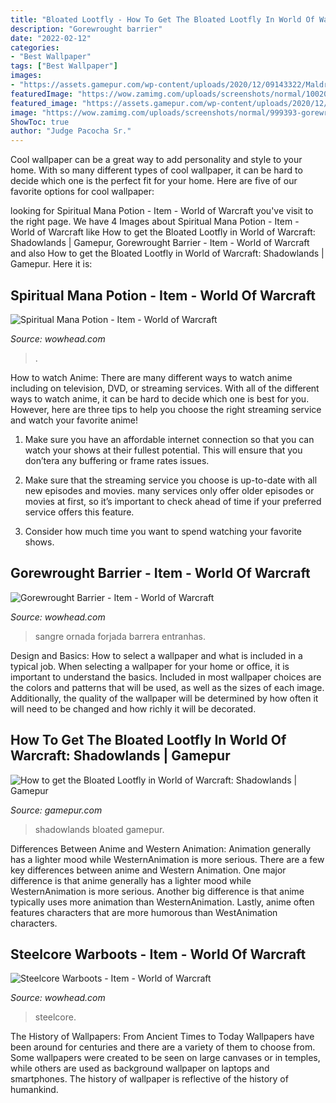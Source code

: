 ```yaml
---
title: "Bloated Lootfly - How To Get The Bloated Lootfly In World Of Warcraft: Shadowlands"
description: "Gorewrought barrier"
date: "2022-02-12"
categories:
- "Best Wallpaper"
tags: ["Best Wallpaper"]
images:
- "https://assets.gamepur.com/wp-content/uploads/2020/12/09143322/Maldraxxus-1-800x600.jpg"
featuredImage: "https://wow.zamimg.com/uploads/screenshots/normal/1002013-steelcore-warboots.jpg"
featured_image: "https://assets.gamepur.com/wp-content/uploads/2020/12/09143322/Maldraxxus-1-800x600.jpg"
image: "https://wow.zamimg.com/uploads/screenshots/normal/999393-gorewrought-barrier.jpg"
ShowToc: true
author: "Judge Pacocha Sr."
---
```



Cool wallpaper can be a great way to add personality and style to your home. With so many different types of cool wallpaper, it can be hard to decide which one is the perfect fit for your home. Here are five of our favorite options for cool wallpaper: 

	

		
looking for Spiritual Mana Potion - Item - World of Warcraft you've visit to the right page. We have 4 Images about Spiritual Mana Potion - Item - World of Warcraft like How to get the Bloated Lootfly in World of Warcraft: Shadowlands | Gamepur, Gorewrought Barrier - Item - World of Warcraft and also How to get the Bloated Lootfly in World of Warcraft: Shadowlands | Gamepur. Here it is:
		
    
## Spiritual Mana Potion - Item - World Of Warcraft

<img loading=lazy src="https://wow.zamimg.com/images/wow/icons/large/inv_alchemy_90_resource_blue.jpg" onerror="this.onerror=null;this.src='https://tse4.mm.bing.net/th?id=OIP.gwRZAvcnQ2VrZlwTKBFXjQAAAA&amp;pid=15.1';" alt="Spiritual Mana Potion - Item - World of Warcraft">

_Source: wowhead.com_

>. 

	

How to watch Anime: There are many different ways to watch anime including on television, DVD, or streaming services.
With all of the different ways to watch anime, it can be hard to decide which one is best for you. However, here are three tips to help you choose the right streaming service and watch your favorite anime!
1. Make sure you have an affordable internet connection so that you can watch your shows at their fullest potential. This will ensure that you don’tera any buffering or frame rates issues.

2. Make sure that the streaming service you choose is up-to-date with all new episodes and movies. many services only offer older episodes or movies at first, so it’s important to check ahead of time if your preferred service offers this feature.

3. Consider how much time you want to spend watching your favorite shows.

    
## Gorewrought Barrier - Item - World Of Warcraft

<img loading=lazy src="https://wow.zamimg.com/uploads/screenshots/normal/999393-gorewrought-barrier.jpg" onerror="this.onerror=null;this.src='https://tse4.mm.bing.net/th?id=OIP.j-VR_ttHYwwYxWmk3cI9NAHaHg&amp;pid=15.1';" alt="Gorewrought Barrier - Item - World of Warcraft">

_Source: wowhead.com_

>sangre ornada forjada barrera entranhas. 

	

Design and Basics: How to select a wallpaper and what is included in a typical job.
When selecting a wallpaper for your home or office, it is important to understand the basics. Included in most wallpaper choices are the colors and patterns that will be used, as well as the sizes of each image. Additionally, the quality of the wallpaper will be determined by how often it will need to be changed and how richly it will be decorated.

    
## How To Get The Bloated Lootfly In World Of Warcraft: Shadowlands | Gamepur

<img loading=lazy src="https://assets.gamepur.com/wp-content/uploads/2020/12/09143322/Maldraxxus-1-800x600.jpg" onerror="this.onerror=null;this.src='https://tse4.mm.bing.net/th?id=OIP.eswT1Ot-le3szkJWLXAbKQHaFj&amp;pid=15.1';" alt="How to get the Bloated Lootfly in World of Warcraft: Shadowlands | Gamepur">

_Source: gamepur.com_

>shadowlands bloated gamepur. 

	

Differences Between Anime and Western Animation: Animation generally has a lighter mood while WesternAnimation is more serious.
There are a few key differences between anime and Western Animation. One major difference is that anime generally has a lighter mood while WesternAnimation is more serious. Another big difference is that anime typically uses more animation than WesternAnimation. Lastly, anime often features characters that are more humorous than WestAnimation characters.

    
## Steelcore Warboots - Item - World Of Warcraft

<img loading=lazy src="https://wow.zamimg.com/uploads/screenshots/normal/1002013-steelcore-warboots.jpg" onerror="this.onerror=null;this.src='https://tse1.mm.bing.net/th?id=OIP.JqGfOuYOkgKKBkbtRPZxdAAAAA&amp;pid=15.1';" alt="Steelcore Warboots - Item - World of Warcraft">

_Source: wowhead.com_

>steelcore. 

	

The History of Wallpapers: From Ancient Times to Today
Wallpapers have been around for centuries and there are a variety of them to choose from. Some wallpapers were created to be seen on large canvases or in temples, while others are used as background wallpaper on laptops and smartphones. The history of wallpaper is reflective of the history of humankind.

